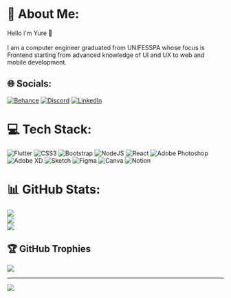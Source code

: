 # 💫 About Me:
Hello i'm Yure 👾<br><br>I am a computer engineer graduated from UNIFESSPA whose focus is Frontend starting from advanced knowledge of UI and UX to web and mobile development. <br>


## 🌐 Socials:
[![Behance](https://img.shields.io/badge/Behance-1769ff?logo=behance&logoColor=white)](https://behance.net/yurosilva) [![Discord](https://img.shields.io/badge/Discord-%237289DA.svg?logo=discord&logoColor=white)](https://discord.gg/yures1lva) [![LinkedIn](https://img.shields.io/badge/LinkedIn-%230077B5.svg?logo=linkedin&logoColor=white)](https://linkedin.com/in/yures1lva) 

# 💻 Tech Stack:
![Flutter](https://img.shields.io/badge/Flutter-%2302569B.svg?style=for-the-badge&logo=Flutter&logoColor=white) ![CSS3](https://img.shields.io/badge/css3-%231572B6.svg?style=for-the-badge&logo=css3&logoColor=white) ![Bootstrap](https://img.shields.io/badge/bootstrap-%23563D7C.svg?style=for-the-badge&logo=bootstrap&logoColor=white) ![NodeJS](https://img.shields.io/badge/node.js-6DA55F?style=for-the-badge&logo=node.js&logoColor=white) ![React](https://img.shields.io/badge/react-%2320232a.svg?style=for-the-badge&logo=react&logoColor=%2361DAFB) ![Adobe Photoshop](https://img.shields.io/badge/adobephotoshop-%2331A8FF.svg?style=for-the-badge&logo=adobephotoshop&logoColor=white) ![Adobe XD](https://img.shields.io/badge/Adobe%20XD-470137?style=for-the-badge&logo=Adobe%20XD&logoColor=#FF61F6) ![Sketch](https://img.shields.io/badge/Sketch-FFB387?style=for-the-badge&logo=sketch&logoColor=black) 	![Figma](https://img.shields.io/badge/figma-%23F24E1E.svg?style=for-the-badge&logo=figma&logoColor=white) ![Canva](https://img.shields.io/badge/Canva-%2300C4CC.svg?style=for-the-badge&logo=Canva&logoColor=white) ![Notion](https://img.shields.io/badge/Notion-%23000000.svg?style=for-the-badge&logo=notion&logoColor=white)
# 📊 GitHub Stats:
![](https://github-readme-stats.vercel.app/api?username=Yures1lva&theme=dark&hide_border=false&include_all_commits=true&count_private=false)<br/>
![](https://github-readme-streak-stats.herokuapp.com/?user=Yures1lva&theme=dark&hide_border=false)<br/>
![](https://github-readme-stats.vercel.app/api/top-langs/?username=Yures1lva&theme=dark&hide_border=false&include_all_commits=true&count_private=false&layout=compact)

## 🏆 GitHub Trophies
![](https://github-profile-trophy.vercel.app/?username=Yures1lva&theme=radical&no-frame=false&no-bg=true&margin-w=4)

---
[![](https://visitcount.itsvg.in/api?id=Yures1lva&icon=0&color=0)](https://visitcount.itsvg.in)

<!-- Proudly created with GPRM ( https://gprm.itsvg.in ) -->
